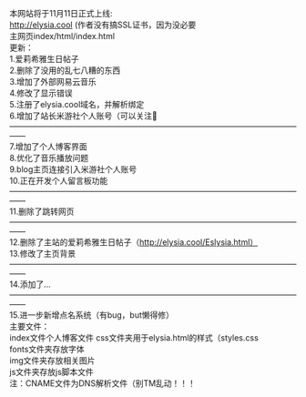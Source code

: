 本网站将于11月11日正式上线:  
http://elysia.cool (作者没有搞SSL证书，因为没必要  
主网页index/html/index.html  
更新：  
1.爱莉希雅生日帖子  
2.删除了没用的乱七八糟的东西  
3.增加了外部网易云音乐  
4.修改了显示错误  
5.注册了elysia.cool域名，并解析绑定    
6.增加了站长米游社个人账号（可以关注🤭  
——————————————————————————————————————  
7.增加了个人博客界面  
8.优化了音乐播放问题  
9.blog主页连接引入米游社个人账号  
10.正在开发个人留言板功能  
——————————————————————————————————————  
11.删除了跳转网页  
——————————————————————————————————————  
12.删除了主站的爱莉希雅生日帖子（http://elysia.cool/Eslysia.html）  
13.修改了主页背景  
——————————————————————————————————————  
14.添加了...   
——————————————————————————————————————  
15.进一步新增点名系统（有bug，but懒得修）  
主要文件：  
index文件个人博客文件
css文件夹用于elysia.html的样式（styles.css  
fonts文件夹存放字体  
img文件夹存放相关图片  
js文件夹存放js脚本文件  
注：CNAME文件为DNS解析文件（别TM乱动！！！
